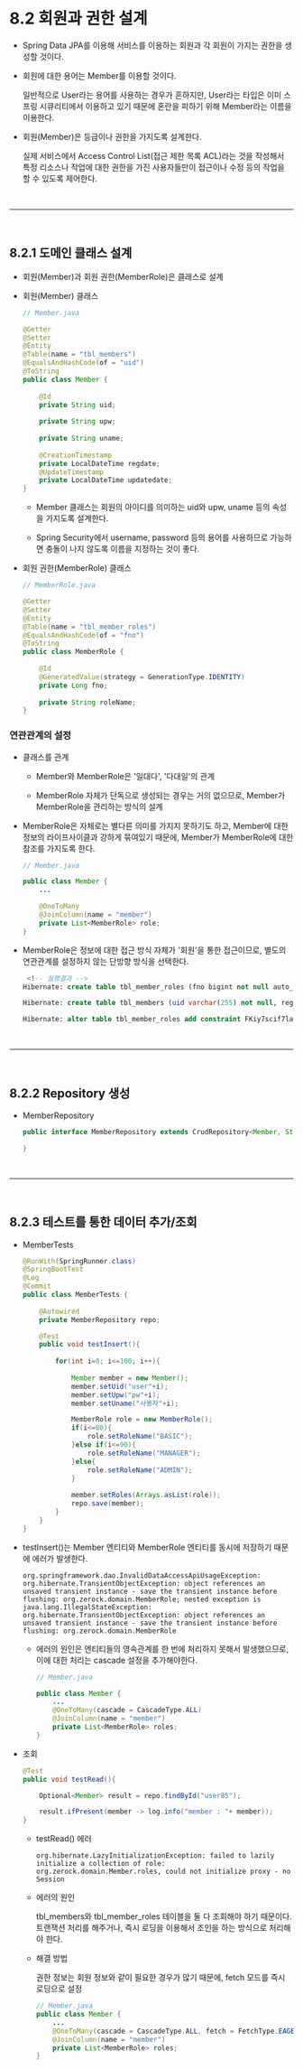 # 8.2 회원과 권한 설계

  - Spring Data JPA를 이용해 서비스를 이용하는 회원과 각 회원이 가지는 권한을 생성할 것이다.

  - 회원에 대한 용어는 Member를 이용할 것이다. 
    
    일반적으로 User라는 용어를 사용하는 경우가 흔하지만, User라는 타입은 이미 스프링 시큐리티에서 이용하고 있기 때문에 혼란을 피하기 위해 Member라는 이름을 이용한다.

  - 회원(Member)은 등급이나 권한을 가지도록 설계한다.

    실제 서비스에서 Access Control List(접근 제한 목록 ACL)라는 것을 작성해서 특정 리소스나 작업에 대한 권한을 가진 사용자들만이 접근이나 수정 등의 작업을 할 수 있도록 제어한다.

<br />
<hr />
<br />

## 8.2.1 도메인 클래스 설계

  - 회원(Member)과 회원 권한(MemberRole)은 클래스로 설계

  - 회원(Member) 클래스

    ```Java
    // Member.java

    @Getter
    @Setter
    @Entity
    @Table(name = "tbl_members")
    @EqualsAndHashCode(of = "uid")
    @ToString
    public class Member {
        
        @Id
        private String uid;
        
        private String upw;
        
        private String uname;
        
        @CreationTimestamp
        private LocalDateTime regdate;
        @UpdateTimestamp
        private LocalDateTime updatedate;
    }
    ```

    - Member 클래스는 회원의 아이디를 의미하는 uid와 upw, uname 등의 속성을 가지도록 설계한다.

    - Spring Security에서 username, password 등의 용어를 사용하므로 가능하면 충돌이 나지 않도록 이름을 지정하는 것이 좋다.

  - 회원 권한(MemberRole) 클래스

    ```Java
    // MemberRole.java
    
    @Getter
    @Setter
    @Entity
    @Table(name = "tbl_member_roles")
    @EqualsAndHashCode(of = "fno")
    @ToString
    public class MemberRole {
        
        @Id
        @GeneratedValue(strategy = GenerationType.IDENTITY)
        private Long fno;
        
        private String roleName;
    }
    ```

### 연관관계의 설정

  - 클래스를 관계

    - Member와 MemberRole은 '일대다', '다대일'의 관계

    - MemberRole 자체가 단독으로 생성되는 경우는 거의 없으므로, Member가 MemberRole을 관리하는 방식의 설계

  - MemberRole은 자체로는 별다른 의미를 가지지 못하기도 하고, Member에 대한 정보의 라이프사이클과 강하게 묶여있기 때문에, Member가 MemberRole에 대한 참조를 가지도록 한다.

    ```Java
    // Member.java

    public class Member {
        ...

        @OneToMany
        @JoinColumn(name = "member")
        private List<MemberRole> role;
    }
    ```

  - MemberRole은 정보에 대한 접근 방식 자체가 '회원'을 통한 접근이므로, 별도의 연관관계를 설정하지 않는 단방향 방식을 선택한다.

    ```SQL
     <!-- 실행결과 -->
    Hibernate: create table tbl_member_roles (fno bigint not null auto_increment, role_name varchar(255), member varchar(255), primary key(fno)) engine=InnoDB

    Hibernate: create table tbl_members (uid varchar(255) not null, regdate datetime, uname varchar(255), updatedate datetime, upw varchar(255), primary key(uid)) engine=InnoDB

    Hibernate: alter table tbl_member_roles add constraint FKiy7scif7laghe23vht49x2aka foreign key (member) references tbl_members (uid)
    ```

<br />
<hr />
<br />

## 8.2.2 Repository 생성

  - MemberRepository

    ```Java
    public interface MemberRepository extends CrudRepository<Member, String> {

    }
    ```

<br />
<hr />
<br />

## 8.2.3 테스트를 통한 데이터 추가/조회

  - MemberTests

    ```Java
    @RunWith(SpringRunner.class)
    @SpringBootTest
    @Log
    @Commit
    public class MemberTests {
        
        @Autowired
        private MemberRepository repo;

        @Test
        public void testInsert(){
            
            for(int i=0; i<=100; i++){
                
                Member member = new Member();
                member.setUid("user"+i);
                member.setUpw("pw"+i);
                member.setUname("사용자"+i);

                MemberRole role = new MemberRole();
                if(i<=80){
                    role.setRoleName("BASIC");
                }else if(i<=90){
                    role.setRoleName("MANAGER");
                }else{
                    role.setRoleName("ADMIN");
                }
                
                member.setRoles(Arrays.asList(role));
                repo.save(member);
            }
        }
    }
    ```

  - testInsert()는 Member 엔티티와 MemberRole 엔티티를 동시에 저장하기 때문에 에러가 발생한다.

    ```Log
    org.springframework.dao.InvalidDataAccessApiUsageException: org.hibernate.TransientObjectException: object references an unsaved transient instance - save the transient instance before flushing: org.zerock.domain.MemberRole; nested exception is java.lang.IllegalStateException: org.hibernate.TransientObjectException: object references an unsaved transient instance - save the transient instance before flushing: org.zerock.domain.MemberRole
    ```

    - 에러의 원인은 엔티티들의 영속관계를 한 번에 처리하지 못해서 발생했으므로, 이에 대한 처리는 cascade 설정을 추가해야한다.

        ```Java
        // Member.java

        public class Member {
            ...
            @OneToMany(cascade = CascadeType.ALL)
            @JoinColumn(name = "member")
            private List<MemberRole> roles;
        }
        ```

  - 조회

    ```Java
    @Test
    public void testRead(){

        Optional<Member> result = repo.findById("user85");

        result.ifPresent(member -> log.info("member : "+ member));
    }
    ```

    - testRead() 에러

        ```Error
        org.hibernate.LazyInitializationException: failed to lazily initialize a collection of role: org.zerock.domain.Member.roles, could not initialize proxy - no Session
        ```

     - 에러의 원인

        tbl_members와 tbl_member_roles 테이블을 둘 다 조회해야 하기 때문이다. 트랜잭션 처리를 해주거나, 즉시 로딩을 이용해서 조인을 하는 방식으로 처리해야 한다.

    - 해결 방법

        권한 정보는 회원 정보와 같이 필요한 경우가 많기 때문에, fetch 모드를 즉시 로딩으로 설정

        ```Java
        // Member.java
        public class Member {
            ...
            @OneToMany(cascade = CascadeType.ALL, fetch = FetchType.EAGER)
            @JoinColumn(name = "member")
            private List<MemberRole> roles;
        }
        ```